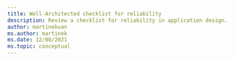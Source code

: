 ```yaml
---
title: Well-Architected checklist for reliability
description: Review a checklist for reliability in application design. Considerations include uptime (availability), high resiliency, low latency, and cost.
author: martinekuan
ms.author: martinek
ms.date: 12/08/2021
ms.topic: conceptual
---
```

